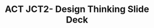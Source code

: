 ---
title: ACT JCT2- Design Thinking Slide Deck
redirect_to: https://drive.google.com/file/d/1LM29V5uAcDLSxXn9TlLdtRw88dT1vyom/view?usp=sharing
redirect_from: 
  - /ACTJCT2SlideDeck
  - /actjct2slidedeck
---